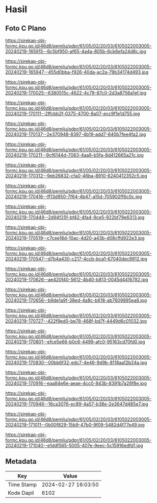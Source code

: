 # Hasil

## Foto C Plano

https://sirekap-obj-formc.kpu.go.id/46d8/pemilu/pdpr/61/05/02/20/03/6105022003005-20240219-165915--6c5bf950-af65-4a4a-805b-6cb6efa24d8c.jpg

https://sirekap-obj-formc.kpu.go.id/46d8/pemilu/pdpr/61/05/02/20/03/6105022003005-20240219-165947--455d0bba-f926-40da-ac2a-79b34174d493.jpg

https://sirekap-obj-formc.kpu.go.id/46d8/pemilu/pdpr/61/05/02/20/03/6105022003005-20240219-170025--6380515c-4622-4c79-87c0-2d3a8756a1ef.jpg

https://sirekap-obj-formc.kpu.go.id/46d8/pemilu/pdpr/61/05/02/20/03/6105022003005-20240219-170111--2ffcbb2f-0375-4700-8a07-ecc9f1e1d755.jpg

https://sirekap-obj-formc.kpu.go.id/46d8/pemilu/pdpr/61/05/02/20/03/6105022003005-20240219-170137--2e370948-8397-4b19-add7-640b7fee4fa2.jpg

https://sirekap-obj-formc.kpu.go.id/46d8/pemilu/pdpr/61/05/02/20/03/6105022003005-20240219-170211--9cf6144d-7083-4aa9-b5fa-8d412665a21c.jpg

https://sirekap-obj-formc.kpu.go.id/46d8/pemilu/pdpr/61/05/02/20/03/6105022003005-20240219-170312--9eb26832-cfa0-46ba-8910-6240412352c5.jpg

https://sirekap-obj-formc.kpu.go.id/46d8/pemilu/pdpr/61/05/02/20/03/6105022003005-20240219-170416--ff13d950-7f64-4b47-a15d-705902ff6c0c.jpg

https://sirekap-obj-formc.kpu.go.id/46d8/pemilu/pdpr/61/05/02/20/03/6105022003005-20240219-170449--2d94f25f-bf42-4fa4-9ce5-922bf79e6313.jpg

https://sirekap-obj-formc.kpu.go.id/46d8/pemilu/pdpr/61/05/02/20/03/6105022003005-20240219-170519--c7cee18d-10ac-4d20-a43b-d08cffd922e3.jpg

https://sirekap-obj-formc.kpu.go.id/46d8/pemilu/pdpr/61/05/02/20/03/6105022003005-20240219-170547--d7b4a430-c217-4ccb-bca1-67040dec9912.jpg

https://sirekap-obj-formc.kpu.go.id/46d8/pemilu/pdpr/61/05/02/20/03/6105022003005-20240219-170626--ae420f40-5612-4b40-b813-0045d4416782.jpg

https://sirekap-obj-formc.kpu.go.id/46d8/pemilu/pdpr/61/05/02/20/03/6105022003005-20240219-170656--b9de1a9f-38ed-4a8c-b618-ab7609895ea6.jpg

https://sirekap-obj-formc.kpu.go.id/46d8/pemilu/pdpr/61/05/02/20/03/6105022003005-20240219-170727--422f9ed0-be78-468f-bd7f-4449d6c01032.jpg

https://sirekap-obj-formc.kpu.go.id/46d8/pemilu/pdpr/61/05/02/20/03/6105022003005-20240219-170801--efce5e66-b0c6-4499-afc0-95163cd70fd0.jpg

https://sirekap-obj-formc.kpu.go.id/46d8/pemilu/pdpr/61/05/02/20/03/6105022003005-20240219-170830--00bb6f32-edc7-4e46-9d9b-8118aa12b24a.jpg

https://sirekap-obj-formc.kpu.go.id/46d8/pemilu/pdpr/61/05/02/20/03/6105022003005-20240219-170916--eaa84e6e-aeae-4cc0-843b-8391b7a28f8e.jpg

https://sirekap-obj-formc.kpu.go.id/46d8/pemilu/pdpr/61/05/02/20/03/6105022003005-20240219-170946--16ca3076-ec89-4a57-b38e-2e3647d485e7.jpg

https://sirekap-obj-formc.kpu.go.id/46d8/pemilu/pdpr/61/05/02/20/03/6105022003005-20240219-171011--0b00f829-15b9-47b0-9f09-5482d4f77e49.jpg

https://sirekap-obj-formc.kpu.go.id/46d8/pemilu/pdpr/61/05/02/20/03/6105022003005-20240219-171040--e1ddf565-5005-407e-9eec-5c15916edfd1.jpg


## Metadata

| Key        | Value               |
| ---------- | ------------------- |
| Time Stamp | 2024-02-27 16:03:50 |
| Kode Dapil | 6102                |



